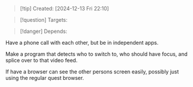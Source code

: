
>[!tip] Created: [2024-12-13 Fri 22:10]

>[!question] Targets: 

>[!danger] Depends: 

Have a phone call with each other, but be in independent apps.

Make a program that detects who to switch to, who should have focus, and splice over to that video feed.

If have a browser can see the other persons screen easily, possibly just using the regular quest browser.